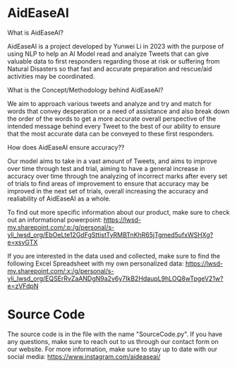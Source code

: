 # AidEaseAI

What is AidEaseAI? 

AidEaseAI is a project developed by Yunwei Li in 2023 with the purpose of using NLP to help an AI Model read and analyze Tweets that can give valuable data to first responders regarding those at risk or suffering from Natural Disasters so that fast and accurate preparation and rescue/aid activities may be coordinated. 

What is the Concept/Methodology behind AidEaseAI?

We aim to approach various tweets and analyze and try and match for words that convey desperation or a need of assistance and also break down the order of the words to get a more accurate overall perspective of the intended message behind every Tweet to the best of our ability to ensure that the most accurate data can be conveyed to these first responders. 

How does AidEaseAI ensure accuracy??

Our model aims to take in a vast amount of Tweets, and aims to improve over time through test and trial, aiming to have a general increase in accuracy over time through tne analyzing of incorrect marks after every set of trials to find areas of improvement to ensure that accuracy may be improved in the next set of trials, overall increasing the accuracy and realiability of AidEaseAI as a whole. 

To find out more specific information about our product, make sure to check out an informational powerpoint: https://lwsd-my.sharepoint.com/:p:/g/personal/s-yli_lwsd_org/EbOeLte12GdFgSttistTyRMBTnKhR65jTgmed5ufxWSHXg?e=xsvGTX

If you are interested in the data used and collected, make sure to find the following Excel Spreadsheet with my own personalized data: https://lwsd-my.sharepoint.com/:x:/g/personal/s-yli_lwsd_org/EQSErRvZaANDgN9a2v6y7IkB2HdaupL9hLOQ8wTpgeV21w?e=zVFdpN

# Source Code
The source code is in the file with the name "SourceCode.py". 
If you have any questions, make sure to reach out to us through our contact form on our website. 
For more information, make sure to stay up to date with our social media: https://www.instagram.com/aideaseai/
